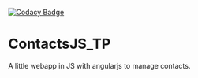 [![Codacy Badge](https://api.codacy.com/project/badge/Grade/e598c4dd025549fabed044fe3b125eff)](https://www.codacy.com/app/nicolas-pecot/ContactsJS_TP?utm_source=github.com&amp;utm_medium=referral&amp;utm_content=NicolasPecot/ContactsJS_TP&amp;utm_campaign=Badge_Grade)

ContactsJS_TP
=============

A little webapp in JS with angularjs to manage contacts.
